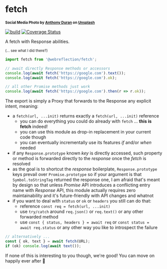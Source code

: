 # fetch

<sup>**Social Media Photo by [Anthony Duran](https://unsplash.com/@dogflirt) on [Unsplash](https://unsplash.com/)**</sup>

[![build](https://github.com/WebReflection/fetch/actions/workflows/node.js.yml/badge.svg)](https://github.com/WebReflection/fetch/actions/workflows/node.js.yml) [![Coverage Status](https://coveralls.io/repos/github/WebReflection/fetch/badge.svg?branch=main)](https://coveralls.io/github/WebReflection/fetch?branch=main)

A fetch with Response abilities.

<sup>(... see what I did there?)</sup>

```js
import fetch from '@webreflection/fetch';

// await directly Response methods or accessors
console.log(await fetch('https://google.com').text());
console.log(await fetch('https://google.com').ok);

// all other Promise methods just work
console.log(await fetch('https://google.com').then(r => r.ok));
```

The export is simply a Proxy that forwards to the Response any explicit intent, meaning:

  * a `fetch(url, ...init)` returns exactly a `fetch(url, ...init)` reference
    * you can do everything you could do already with `fetch` ... **this is fetch** indeed!
    * you can use this module as drop-in replacement in your current code though
    * you can eventually incrementally use its features *if* and/or *when* needed
  * if any `Response.prototype` known *key* is directly accessed, such property or method is forwarded directly to the *response* once the *fetch* is resolved
  * as the goal is to shortcut the *response* boilerplate, `Response.prototype` keys prevail over `Promise.prototype` so if your argument is that `Symbol.toStringTag` returned the response one, I am afraid that's meant by design so that unless *Promise* API introduces a conflicting entry name with *Response* API, this module actually requires zero maintainability and it's future-friendly with API changes and whatnot
  * if you want to deal with `status` or `ok` or `headers` you still can do that:
    * reference `const req = fetch(url, ...init)`
    * use `try/catch` around `req.json()` or `req.text()` or any other forwarded method
    * use `const { status, headers } = await req` or `const status = await req.status` or any other way you like to introspect the failure

```js
// alternatively ...
const { ok, text } = await fetch(URL);
if (ok) console.log(await text());
```

If none of this is interesting to you though, we're good! You can move on happily ever after 👋
